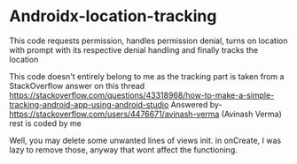 # Androidx-location-tracking
This code requests permission, handles permission denial, turns on location with prompt with its respective denial handling and finally tracks the location

This code doesn't entirely belong to me as the tracking part is taken from a StackOverflow answer on this thread
https://stackoverflow.com/questions/43318968/how-to-make-a-simple-tracking-android-app-using-android-studio
Answered by- https://stackoverflow.com/users/4476671/avinash-verma (Avinash Verma)
rest is coded by me

Well, you may delete some unwanted lines of views init. in onCreate, I was lazy to remove those, anyway that wont affect the functioning.
